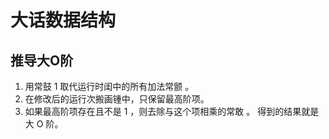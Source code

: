 # 大话数据结构

## 推导大O阶

1. 用常鼓 1 取代运行时闺中的所有加法常颤 。 
2. 在修改后的运行次搬画锺中，只保留最高阶项。 
3. 如果最高阶项存在且不是 1 ，则去除与这个项相乘的常敢 。 得到的结果就是大 O 阶。 
